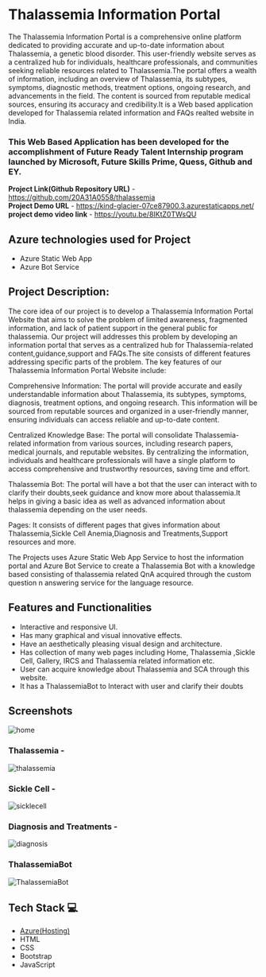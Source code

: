 
# Thalassemia Information Portal

The Thalassemia Information Portal is a comprehensive online platform dedicated to providing accurate and up-to-date information about Thalassemia, a genetic blood disorder. This user-friendly website serves as a centralized hub for individuals, healthcare professionals, and communities seeking reliable resources related to Thalassemia.The portal offers a wealth of information, including an overview of Thalassemia, its subtypes, symptoms, diagnostic methods, treatment options, ongoing research, and advancements in the field. The content is sourced from reputable medical sources, ensuring its accuracy and credibility.It is a Web based application developed for Thalassemia related information and FAQs realted website in India.

### This Web  Based Application has been developed for the accomplishment of Future Ready Talent Internship program launched by Microsoft, Future Skills Prime, Quess, Github and EY.


**Project Link(Github Repository URL)** - https://github.com/20A31A0558/thalassemia  <br>
**Project Demo URL** - https://kind-glacier-07ce87900.3.azurestaticapps.net/  <br>
**project demo video link** - https://youtu.be/8IKtZ0TWsQU

## Azure technologies used for Project

- Azure Static Web App
- Azure Bot Service
## Project Description:
The core idea of our project is to develop a Thalassemia Information Portal Website that aims to solve the problem of limited awareness, fragmented information, and lack of patient support in the general public for thalassemia. Our project will addresses this problem by developing an information portal that serves as a centralized hub for Thalassemia-related content,guidance,support and FAQs.The site consists of different features addressing  specific parts of the problem.
The key features of our Thalassemia Information Portal Website include:

Comprehensive Information: The portal will provide accurate and easily understandable information about Thalassemia, its subtypes, symptoms, diagnosis, treatment options, and ongoing research. This information will be sourced from reputable sources and organized in a user-friendly manner, ensuring individuals can access reliable and up-to-date content.

Centralized Knowledge Base: The portal will consolidate Thalassemia-related information from various sources, including research papers, medical journals, and reputable websites. By centralizing the information, individuals and healthcare professionals will have a single platform to access comprehensive and trustworthy resources, saving time and effort.

Thalassemia Bot: The portal will have a bot that the user can interact with to clarify their doubts,seek guidance and know more about thalassemia.It helps in giving a basic idea as well as advanced information about thalassemia depending on the user needs.

Pages: It consists of different pages that gives information about Thalassemia,Sickle Cell Anemia,Diagnosis and Treatments,Support resources and more.

The Projects uses Azure Static Web App Service to host the information portal and Azure Bot Service to create a Thalassemia Bot with a knowledge based consisting of thalassemia related QnA acquired through the custom question n answering service for the language resource.

## Features and Functionalities 

- Interactive and responsive UI.
- Has many graphical and visual innovative effects.
- Have an aesthetically pleasing visual design and architecture.
- Has collection of many web pages including Home, Thalassemia ,Sickle Cell, Gallery, IRCS and Thalassemia related information etc.
- User can acquire knowledge about Thalassemia and SCA through this website.
- It has a ThalassemiaBot to Interact with user and clarify their doubts

## Screenshots


![home](https://github.com/Sampath-Vatsavaya/thalassemia/assets/84452919/c2cc4406-59ca-434a-97fc-186da5f7431a)



   

### Thalassemia -
![thalassemia](https://github.com/Sampath-Vatsavaya/thalassemia/assets/84452919/68acb864-0fb3-4503-9bbb-fb6c6012a43d)



### Sickle Cell -
![sicklecell](https://github.com/Sampath-Vatsavaya/thalassemia/assets/84452919/630f06ef-94ba-4723-931c-623be7201aca)



### Diagnosis and Treatments -

![diagnosis](https://github.com/Sampath-Vatsavaya/thalassemia/assets/84452919/f0a18d92-2732-4dc6-b1c0-2df2a94c86c6)


### ThalassemiaBot

![ThalassemiaBot](https://github.com/Sampath-Vatsavaya/thalassemia/assets/84452919/cf05b4cd-1f7e-4cc8-9217-29f09e01a278)



## Tech Stack 💻

- [Azure(Hosting)](https://azure.microsoft.com/en-in/features/azure-portal/)
- HTML
- CSS
- Bootstrap
- JavaScript


